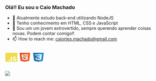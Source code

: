 ### Olá!! Eu sou o Caio Machado

- 🔭 Atualmente estudo back-end utilizando NodeJS
- 🌱 Tenho conhecimento em HTML, CSS e JavaScript
- 💬 Sou um um jovem extrovertido, sempre querendo aprender coisas novas. Podem contar comigo!!                                      
- 📫 How to reach me: caiortes.machado@gmail.com

<!-- </br>
  <a href="https://github.com/caiortes">
  <img height="150em" position="right" src="https://github-readme-stats.vercel.app/api?username=caiortes&show_icons=true&theme=dark&include_all_commits=true&count_private=true"/>
  <img height="150" src="https://github-readme-stats.vercel.app/api/top-langs/?username=caiortes&layout=compact&langs_count=7&theme=dark"/>
</div> -->
  <p>
  <div style="display: inline_block"><br>
  <img align="center" alt="Rafa-Js" height="30" width="40" src="https://raw.githubusercontent.com/devicons/devicon/master/icons/javascript/javascript-plain.svg">
  <img align="center" alt="Rafa-HTML" height="30" width="40" src="https://raw.githubusercontent.com/devicons/devicon/master/icons/html5/html5-original.svg">
  <img align="center" alt="Rafa-CSS" height="30" width="40" src="https://raw.githubusercontent.com/devicons/devicon/master/icons/css3/css3-original.svg">
<div>
  
  ##
  
 <div> 
  <a href="https://www.linkedin.com/in/caio-machado-2021/" target="_blank"><img src="https://img.shields.io/badge/-LinkedIn-%230077B5?style=for-the-badge&logo=linkedin&logoColor=white" target="_blank"></a>
</div>

